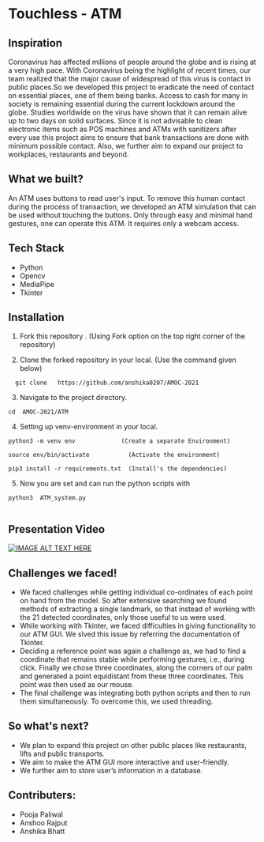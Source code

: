 # Touchless - ATM
## Inspiration
Coronavirus has affected millions of people around the globe and is rising at a very high pace. With Coronavirus being the highlight of recent times, our team realized that the major cause of widespread of this virus is contact in public places.So we developed this project to eradicate the need of contact on essential places, one of them being banks. Access to cash for many in society is remaining essential during the current lockdown around the globe. Studies worldwide on the virus have shown that it can remain alive up to two days on solid surfaces. Since it is not advisable to clean electronic items such as POS machines and ATMs with sanitizers after every use this project aims to ensure that bank transactions are done with minimum possible contact. Also, we further aim to expand our project to workplaces, restaurants and beyond.

## What we built?
An ATM uses buttons to read user's input. To remove this human contact during the process of transaction, we developed an ATM simulation that can be used without touching the buttons. Only through easy and minimal hand gestures, one can operate this ATM. It requires only a webcam access.

## Tech Stack
* Python
* Opencv
* MediaPipe
* Tkinter


## Installation

1. Fork this repository .     (Using Fork option on the top right corner of the repository)

2. Clone the forked repository in your local.  (Use the command given below)
```
  git clone   https://github.com/anshika0207/AMOC-2021
```
3. Navigate to the project directory.
```
cd  AMOC-2021/ATM
```

4. Setting up venv-environment in your local.

```
python3 -m venv env             (Create a separate Environment)
```
```
source env/bin/activate           (Activate the environment)
```
```
pip3 install -r requirements.txt  (Install's the dependencies)
```
 5.  Now you are set and can run the python scripts with
```
python3  ATM_system.py


````
## Presentation Video
[![IMAGE ALT TEXT HERE](https://img.youtube.com/vi/UYBnKTiNJrc/0.jpg)](https://www.youtube.com/watch?v=UYBnKTiNJrc)
## Challenges we faced!
* We faced challenges while getting individual co-ordinates of each point on hand from the model. So after extensive searching we found methods of extracting a single landmark, so that instead of working with the 21 detected coordinates, only those useful to us were used.
* While working with Tkinter, we faced difficulties in giving functionality to our ATM GUI. We slved this issue by referring the documentation of Tkinter.
* Deciding a reference point was again a challenge as, we had to find a coordinate that remains stable while performing gestures, i.e., during click. Finally we chose three coordinates, along the corners of our palm and generated a point equidistant from these three coordinates. This point was then used as our mouse.
* The final challenge was integrating both python scripts and then to run them simultaneously. To overcome this, we used threading.

## So what's next?
* We plan to expand this project on other public places like restaurants, lifts and public transports.
* We aim to make the ATM GUI more interactive and user-friendly.
* We further aim to store user’s information in a database.

## Contributers:
* Pooja Paliwal
* Anshoo Rajput
* Anshika Bhatt
